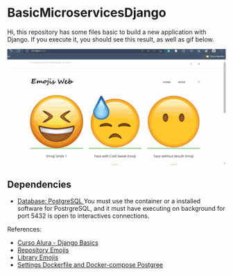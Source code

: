 # BasicMicroservicesDjango
Hi, this repository has some files basic to build a new application with Django. 
If you execute it, you should see this result, as well as gif below. 

![Example Gif](./docs/ExampleSiteDjango.gif)

## Dependencies
- [Database: PostgreSQL ](https://hub.docker.com/_/postgres)
You must use the container or a installed software for PostrgreSQL, and it must have executing on background for port 5432 is open to interactives connections. 

References: 
 - [Curso Alura - Django Basics](https://github.com/alura-cursos/alura_receitas_django)
 - [Repository Emojis](https://emojiisland.com/pages/free-download-emoji-icons-png)
 - [Library Emojis](https://openmoji.org/library/)
 - [Settings Dockerfile and Docker-compose Postgree](https://www.ibm.com/docs/en/sva/10.0.0?topic=support-docker-image-postgresql)